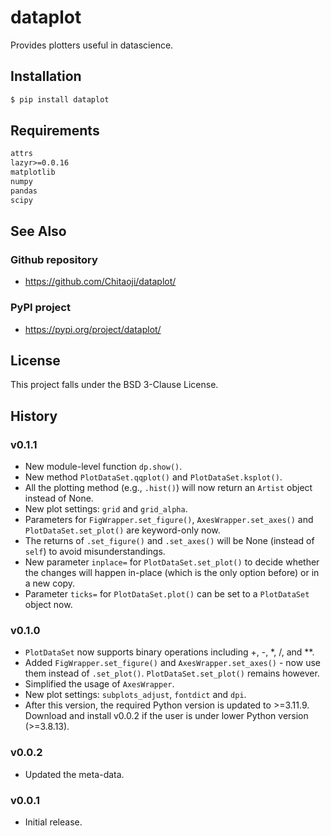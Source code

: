 # dataplot
Provides plotters useful in datascience.

## Installation
```sh
$ pip install dataplot
```

## Requirements
```txt
attrs
lazyr>=0.0.16
matplotlib
numpy
pandas
scipy
```

## See Also
### Github repository
* https://github.com/Chitaoji/dataplot/

### PyPI project
* https://pypi.org/project/dataplot/

## License
This project falls under the BSD 3-Clause License.

## History

### v0.1.1
* New module-level function `dp.show()`.
* New method `PlotDataSet.qqplot()` and `PlotDataSet.ksplot()`.
* All the plotting method (e.g., `.hist()`) will now return an `Artist` object instead of None.
* New plot settings: `grid` and `grid_alpha`.
* Parameters for `FigWrapper.set_figure()`, `AxesWrapper.set_axes()` and `PlotDataSet.set_plot()` are keyword-only now.
* The returns of `.set_figure()` and `.set_axes()` will be None (instead of `self`) to avoid misunderstandings.
* New parameter `inplace=` for `PlotDataSet.set_plot()` to decide whether the changes will happen in-place (which is the only option before) or in a new copy.
* Parameter `ticks=` for `PlotDataSet.plot()` can be set to a `PlotDataSet` object now.

### v0.1.0
* `PlotDataSet` now supports binary operations including +, -, *, /, and **.
* Added `FigWrapper.set_figure()` and `AxesWrapper.set_axes()` - now use them instead of `.set_plot()`. `PlotDataSet.set_plot()` remains however.
* Simplified the usage of `AxesWrapper`.
* New plot settings: `subplots_adjust`, `fontdict` and `dpi`.
* After this version, the required Python version is updated to >=3.11.9. Download and install v0.0.2 if the user is under lower Python version (>=3.8.13).

### v0.0.2
* Updated the meta-data.

### v0.0.1
* Initial release.
